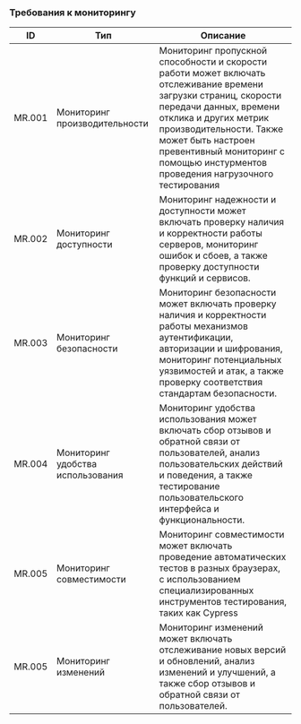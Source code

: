 ### Требования к мониторингу
| ID     | Тип            |Описание                 |
|--------|------------------------|------------------------|
|MR.001|Мониторинг производительности|Мониторинг пропускной способности и скорости работи может включать отслеживание времени загрузки страниц, скорости передачи данных, времени отклика и других метрик производительности. Также может быть настроен превентивный мониторинг с помощью инстурментов проведения нагрузочного тестирования|
|MR.002|Мониторинг доступности|Мониторинг надежности и доступности может включать проверку наличия и корректности работы серверов, мониторинг ошибок и сбоев, а также проверку доступности функций и сервисов.|
|MR.003|Мониторинг безопасности|Мониторинг безопасности может включать проверку наличия и корректности работы механизмов аутентификации, авторизации и шифрования, мониторинг потенциальных уязвимостей и атак, а также проверку соответствия стандартам безопасности.|
|MR.004|Мониторинг удобства использования|Мониторинг удобства использования может включать сбор отзывов и обратной связи от пользователей, анализ пользовательских действий и поведения, а также тестирование пользовательского интерфейса и функциональности.|
|MR.005|Мониторинг совместимости|Мониторинг совместимости может включать проведение автоматических тестов в разных браузерах, с использованием специализированных инструментов тестирования, таких как Cypress|
|MR.005|Мониторинг изменений|Мониторинг изменений может включать отслеживание новых версий и обновлений, анализ изменений и улучшений, а также сбор отзывов и обратной связи от пользователей.|
